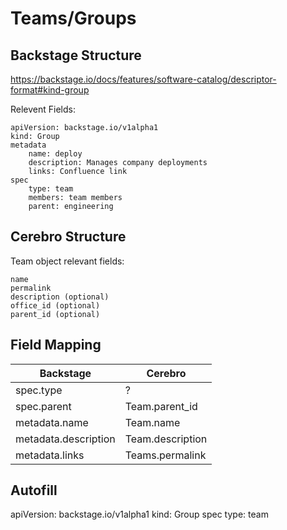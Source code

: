 # Teams/Groups

## Backstage Structure
https://backstage.io/docs/features/software-catalog/descriptor-format#kind-group

Relevent Fields:
```
apiVersion: backstage.io/v1alpha1
kind: Group
metadata
    name: deploy
    description: Manages company deployments
    links: Confluence link
spec
    type: team
    members: team members
    parent: engineering
```

## Cerebro Structure
Team object relevant fields:
```
name
permalink
description (optional)
office_id (optional)
parent_id (optional)
```

## Field Mapping

| Backstage             | Cerebro           |
| ---------             | --------          |
| spec.type             | ?                 |
| spec.parent           | Team.parent_id    |
| metadata.name         | Team.name         |
| metadata.description  | Team.description  |
| metadata.links        | Teams.permalink   |

## Autofill
apiVersion: backstage.io/v1alpha1
kind: Group
spec
    type: team